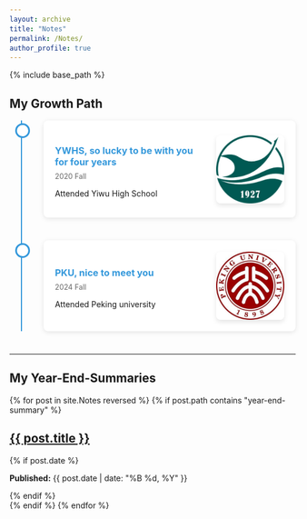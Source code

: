 ```yaml
---
layout: archive
title: "Notes"
permalink: /Notes/
author_profile: true
---
```


{% include base_path %}

## My Growth Path

<style>
    /* 时间线容器 */
    .timeline-container {
        position: relative;
        max-width: 800px;
        margin: 0 auto;
    }

    /* 时间线竖线 */
    .timeline-container::after {
        content: '';
        position: absolute;
        width: 2px;
        background-color: #3498db;
        top: 0;
        bottom: 0;
        left: 20px;
    }

    /* 单个时间线项目 */
    .timeline-item {
        position: relative;
        margin-bottom: 40px;
        padding-left: 60px;
    }

    /* 时间节点圆点 */
    .timeline-node {
        position: absolute;
        left: 10px;
        top: 5px;
        width: 20px;
        height: 20px;
        background: #fff;
        border: 3px solid #3498db;
        border-radius: 50%;
        z-index: 1;
    }

    /* 内容区域 */
    .content {
        position: relative;
        background: #fff;
        padding: 20px;
        border-radius: 8px;
        box-shadow: 0 2px 8px rgba(0,0,0,0.1);
    }

    /* 时间标题 */
    .content h3 {
        color: #3498db;
        margin-bottom: 8px;
    }

    /* 时间日期 */
    .time {
        display: block;
        color: #666;
        font-size: 0.9em;
        margin-bottom: 10px;
    }

    /* 时间线内容布局 */
    .content {
        position: relative;
        background: #fff;
        padding: 20px;
        border-radius: 8px;
        box-shadow: 0 2px 8px rgba(0,0,0,0.1);
        display: flex;
        align-items: center;
        gap: 20px;
    }
    
    /* 文字内容区域 */
    .content-text {
        flex: 1;
    }
    
    /* 时间线图片样式 */
    .timeline-image {
        flex-shrink: 0;
        width: 120px;
        height: 120px;
        display: flex;
        align-items: center;
        justify-content: center;
    }
    
    .timeline-image img {
        width: 100%;
        height: 100%;
        object-fit: cover;
        border-radius: 8px;
        transition: transform 0.3s ease;
        box-shadow: 0 4px 8px rgba(0,0,0,0.1);
    }
    
    .timeline-image img:hover {
        transform: scale(1.05);
    }

    /* 响应式设计 */
    @media (max-width: 600px) {
        .timeline-container::after {
            left: 10px;
        }
        
        .timeline-item {
            padding-left: 40px;
        }
        
        .timeline-node {
            left: 0;
        }
        
        .content {
            flex-direction: column;
            align-items: center;
            text-align: center;
        }
        
        .content-text {
            order: 2;
            margin-top: 15px;
        }
        
        .timeline-image {
            order: 1;
            width: 80%;
            max-width: 200px;
            height: auto;
            margin-bottom: 10px;
        }
        
        .timeline-image img {
            width: 100%;
            height: auto;
            object-fit: contain;
        }
    }
</style>

<div class="timeline-container">
    <div class="timeline-item">
        <div class="timeline-node"></div>
        <div class="content">
            <div class="content-text">
                <h3>YWHS, so lucky to be with you for four years</h3>
                <span class="time">2020 Fall</span>
                <p>Attended Yiwu High School</p>
            </div>
            <div class="timeline-image">
                <img src="/images/YWHS.png" alt="YWHS Campus">
            </div>
        </div>
    </div>
    <div class="timeline-item">
        <div class="timeline-node"></div>
        <div class="content">
            <div class="content-text">
                <h3>PKU, nice to meet you</h3>
                <span class="time">2024 Fall</span>
                <p>Attended Peking university</p>
            </div>
            <div class="timeline-image">
                <img src="/images/PKU.png" alt="PKU Campus">
            </div>
        </div>
    </div>
</div>

---

## My Year-End-Summaries

{% for post in site.Notes reversed %}
  {% if post.path contains "year-end-summary" %}
    <div class="archive__item">
      <article class="archive__item" itemscope itemtype="http://schema.org/CreativeWork">
        <h2 class="archive__item-title" itemprop="headline">
          <a href="{{ base_path }}{{ post.url }}" rel="permalink">{{ post.title }}</a>
        </h2>
        {% if post.date %}
         <p class="page__date"><strong><i class="fa fa-fw fa-calendar" aria-hidden="true"></i> Published:</strong> <time datetime="{{ post.date | date_to_xmlschema }}">{{ post.date | date: "%B %d, %Y" }}</time></p>
        {% endif %}
      </article>
    </div>
  {% endif %}
{% endfor %}